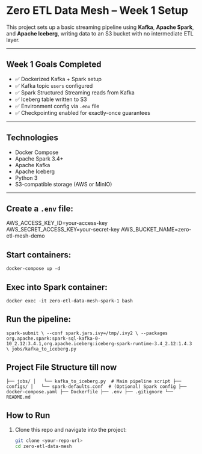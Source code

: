 # Zero ETL Data Mesh – Week 1 Setup

This project sets up a basic streaming pipeline using **Kafka**, **Apache Spark**, and **Apache Iceberg**, writing data to an S3 bucket with no intermediate ETL layer.

---

## Week 1 Goals Completed
- ✅ Dockerized Kafka + Spark setup
- ✅ Kafka topic `users` configured
- ✅ Spark Structured Streaming reads from Kafka
- ✅ Iceberg table written to S3
- ✅ Environment config via `.env` file
- ✅ Checkpointing enabled for exactly-once guarantees

---

## Technologies
- Docker Compose
- Apache Spark 3.4+
- Apache Kafka
- Apache Iceberg
- Python 3
- S3-compatible storage (AWS or MinIO)

---
## Create a `.env` file:

AWS_ACCESS_KEY_ID=your-access-key
AWS_SECRET_ACCESS_KEY=your-secret-key
AWS_BUCKET_NAME=zero-etl-mesh-demo
## Start containers:

`docker-compose up -d`

## Exec into Spark container:

`docker exec -it zero-etl-data-mesh-spark-1 bash`

## Run the pipeline:

`spark-submit \
  --conf spark.jars.ivy=/tmp/.ivy2 \
  --packages org.apache.spark:spark-sql-kafka-0-10_2.12:3.4.1,org.apache.iceberg:iceberg-spark-runtime-3.4_2.12:1.4.3 \
  jobs/kafka_to_iceberg.py`

## Project File Structure till now
`
├── jobs/
│   └── kafka_to_iceberg.py  # Main pipeline script
├── configs/
│   └── spark-defaults.conf  # (Optional) Spark config
├── docker-compose.yaml
├── Dockerfile
├── .env
├── .gitignore
└── README.md
`
## How to Run

1. Clone this repo and navigate into the project:
   ```bash
   git clone <your-repo-url>
   cd zero-etl-data-mesh
